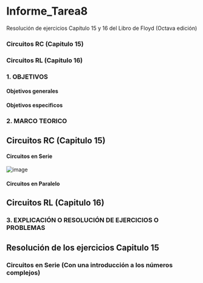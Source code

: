 # Informe_Tarea8
Resolución de ejercicios Capítulo 15 y 16 del Libro de Floyd (Octava edición)

### Circuitos RC (Capitulo 15)

### Circuitos RL (Capitulo 16)

### 1. OBJETIVOS

#### Objetivos generales

#### Objetivos especificos

### 2. MARCO TEORICO

## Circuitos RC (Capitulo 15)

#### Circuitos en Serie

![image](https://user-images.githubusercontent.com/105259381/185812920-55615ad1-1c6f-4f88-86ce-49aa9856df73.png)

#### Circuitos en Paralelo



## Circuitos RL (Capitulo 16)




### 3. EXPLICACIÓN O RESOLUCIÓN DE EJERCICIOS O PROBLEMAS

## Resolución de los ejercicios Capitulo 15

### Circuitos en Serie (Con una introducción a los números complejos)





